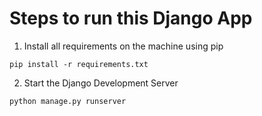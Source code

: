 # Steps to run this Django App

1. Install all requirements on the machine using pip

```
pip install -r requirements.txt
```

2. Start the Django Development Server

```
python manage.py runserver
```